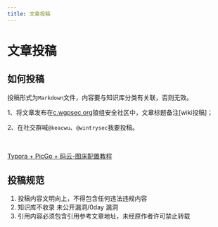 ```yaml
---
title: 文章投稿
---
```

# 文章投稿

## 如何投稿

投稿形式为`Markdown`文件，内容要与知识库分类有关联，否则无效。

1、将文章发布在[c.wgpsec.org](https://c.wgpsec.org/)狼组安全社区中，文章标题备注[wiki投稿]；

2、在社交群喊`@keacwu`、`@wintrysec`我要投稿。

<a-alert type="info" message="提示（贴图规范）" description="Markdown文件内的图片以外链形式插入" showIcon>
</a-alert>

<br>

<a href="https://blog.csdn.net/lsswshxcg/article/details/108032534" target="_blank">Typora + PicGo + 码云-图床配置教程</a>

## 投稿规范

1. 投稿内容文明向上，不得包含任何违法违规内容
2. 知识库不收录 未公开漏洞/0day 漏洞
3. 引用内容必须包含引用参考文章地址，未经原作者许可禁止转载